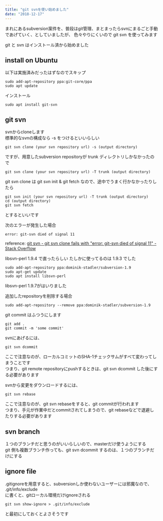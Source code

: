 ```yaml
---
title: "git svnを使い始めました"
date: "2018-12-17"
---
```


まれにあるsubversion案件を、普段はgit管理、まとまったらsvnにまるごと手動であげていく、としていましたが、
色々やりにくいので git svn を使ってみます

git と svn はインストール済から始めました

## install on Ubuntu

以下は実施済みだったはずなのでスキップ

```
sudo add-apt-repository ppa:git-core/ppa
sudo apt update
```

インストール

```
sudo apt install git-svn
```

## git svn

svnからcloneします  
標準的なsvnの構成なら -s をつけるといいらしい  

```
git svn clone (your svn repository url) -s (output directory)
```

ですが、用意したsubversion repositoryが trunk ディレクトリしかなかったので

```
git svn clone (your svn repository url) -T trunk (output directory)
```

git svn clone は git svn init & git fetch なので、途中でうまく行かなかったりしたら

```
git svn init (your svn repository url) -T trunk (output directory)
cd (output directory)
git svn fetch
```

とするといいです

次のエラーが発生した場合

```
error: git-svn died of signal 11
```

reference: [git svn \- git svn clone fails with "error: git\-svn died of signal 11" \- Stack Overflow](https://stackoverflow.com/questions/42534064/git-svn-clone-fails-with-error-git-svn-died-of-signal-11)

libsvn-perl 1.9.4 で直ったらしい
たしかに使ってるのは 1.9.3 でした

```
sudo add-apt-repository ppa:dominik-stadler/subversion-1.9
sudo apt-get update
sudo apt install libsvn-perl
```

libsvn-perl 1.9.7がはいりました  

追加したrepositoryを削除する場合

```
sudo add-apt-repository --remove ppa:dominik-stadler/subversion-1.9
```

git commit はふつうにします

```
git add .
git commit -m 'some commit'
```

svnにあげるには、

```
git svn dcommit
```

ここで注意なのが、ローカルコミットのSHA-1チェックサムがすべて変わってしまうことです  
つまり、git remote repositoryにpushするときは、git svn dcommit した後にする必要があります  

svnから変更をダウンロードするには、  

```
git svn rebase
```

ここで注意なのが、git svn rebaseをすると、git commitが行われます  
つまり、手元が作業中だとcommitされてしまうので、git rebaseなどで退避したりする必要があります  

## svn branch

１つのブランチだと思うのがいいらしいので、masterだけ使うようにする  
git 側も複数ブランチ作っても、git svn dcommit するのは、１つのブランチだけにする  

## ignore file

.gitignoreを用意すると、subversionしか使わないユーザーには邪魔なので、  
.git/info/exclude  
に書くと、gitローカル環境だけignoreされる  

```
git svn show-ignore > .git/info/exclude
```

と最初にしておくとよさそうです


